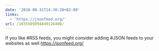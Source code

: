 ```yaml
---
date: '2018-08-31T14:30:28+02:00'
links:
  - 'https://jsonfeed.org/'
url: /1035505094849126400/
---
```

If you like #RSS feeds, you might consider adding #JSON feeds to your websites as well https://jsonfeed.org/
